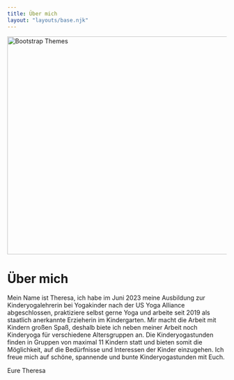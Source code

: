 ```yaml
---
title: Über mich
layout: "layouts/base.njk"
---
```


<div class="container col-xxl-8 px-4 py-5">
    <div class="row flex-lg-row-reverse align-items-center g-5 py-5">
      <div class="col-10 col-sm-8 col-lg-6">
        <img src="/assets/images/about_me.webp" class="d-block mx-lg-auto img-fluid" alt="Bootstrap Themes" width="700" height="500" loading="lazy">
      </div>
      <div class="col-lg-6">
        <h1 class="display-5 fw-bold text-body-emphasis lh-1 mb-3">Über mich</h1>
        <p class="lead">Mein Name ist Theresa, ich habe im Juni 2023 meine Ausbildung zur Kinderyogalehrerin bei Yogakinder nach der US Yoga Alliance abgeschlossen, praktiziere selbst gerne Yoga und arbeite seit 2019 als staatlich anerkannte Erzieherin im Kindergarten. Mir macht die Arbeit mit Kindern großen Spaß, deshalb biete ich neben meiner Arbeit noch Kinderyoga für verschiedene Altersgruppen an. Die Kinderyogastunden finden in Gruppen von maximal 11 Kindern statt und bieten somit die Möglichkeit, auf die Bedürfnisse und Interessen der Kinder einzugehen. Ich freue mich auf schöne, spannende und bunte Kinderyogastunden mit Euch.
        </p>
        <p>Eure Theresa </p>
      </div>
    </div>
  </div>
</div>
